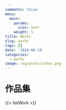 ```yaml
---
comments: false
menu:
  main:
    params:
      icon: user
    weight: 5
title: Works
slug: works
tags: []
date: '2024-06-19'
categories:
  - works
image: /og/works/index.png
---
```


# 作品集

{{< listWork >}}
